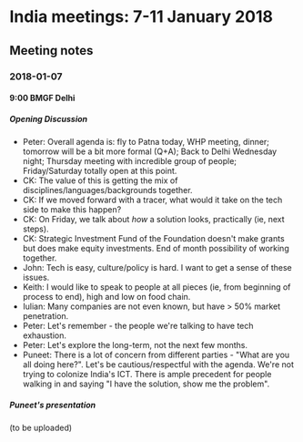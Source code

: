 # India meetings: 7-11 January 2018

## Meeting notes

### 2018-01-07

#### 9:00 BMGF Delhi

##### Opening Discussion

- Peter: Overall agenda is: fly to Patna today, WHP meeting, dinner; tomorrow will be a bit more formal (Q+A); Back to Delhi Wednesday night; Thursday meeting with incredible group of people; Friday/Saturday totally open at this point.
- CK: The value of this is getting the mix of disciplines/languages/backgrounds together.
- CK: If we moved forward with a tracer, what would it take on the tech side to make this happen?
- CK: On Friday, we talk about _how_ a solution looks, practically (ie, next steps).
- CK: Strategic Investment Fund of the Foundation doesn't make grants but does make equity investments. End of month possibility of working together.
- John: Tech is easy, culture/policy is hard. I want to get a sense of these issues.
- Keith: I would like to speak to people at all pieces (ie, from beginning of process to end), high and low on food chain.
- Iulian: Many companies are not even known, but have > 50% market penetration.
- Peter: Let's remember - the people we're talking to have tech exhaustion.
- Peter: Let's explore the long-term, not the next few months.
- Puneet: There is a lot of concern from different parties - "What are you all doing here?". Let's be cautious/respectful with the agenda. We're not trying to colonize India's ICT. There is ample precedent for people walking in and saying "I have the solution, show me the problem".

##### Puneet's presentation

(to be uploaded)
